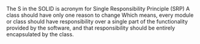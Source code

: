 The S in the SOLID is acronym for Single Responsibility Principle (SRP) 
A class should have only one reason to change 
Which means, every module or class should have responsibility over a single part of the functionality 
provided by the software, and that responsibility should be entirely encapsulated by the class.

